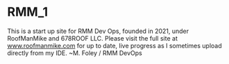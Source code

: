 # RMM_1
This is a start up site for RMM Dev Ops, founded in 2021, under RoofManMike and 678ROOF LLC.
Please visit the full site at www.roofmanmike.com for up to date, live progress as I sometimes upload directly from my IDE.
~M. Foley / RMM DevOps
